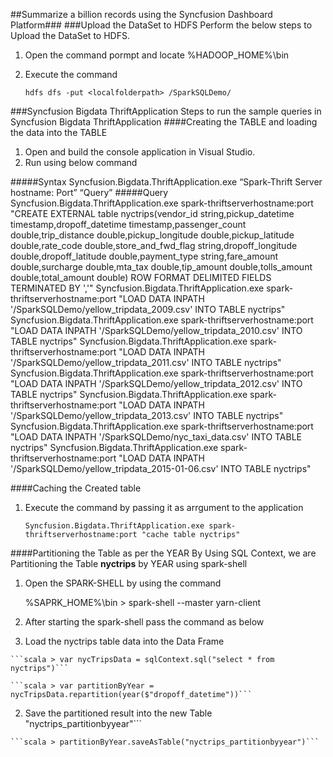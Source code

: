##Summarize a billion records using the Syncfusion Dashboard Platform###
###Upload the DataSet to HDFS
Perform the below steps to Upload the DataSet to HDFS.

1. Open the command pormpt and locate %HADOOP_HOME%\bin 
2. Execute the command 

	```hdfs dfs -put <localfolderpath> /SparkSQLDemo/```

###Syncfusion Bigdata ThriftApplication
Steps to run the sample queries in Syncfusion Bigdata ThriftApplication
####Creating the TABLE and loading the data into the TABLE

1. Open and build the console application in Visual Studio.
2. Run using below command

#####Syntax
	Syncfusion.Bigdata.ThriftApplication.exe “Spark-Thrift Server hostname: Port” “Query”
#####Query
	Syncfusion.Bigdata.ThriftApplication.exe spark-thriftserverhostname:port "CREATE EXTERNAL table nyctrips(vendor_id string,pickup_datetime timestamp,dropoff_datetime timestamp,passenger_count double,trip_distance  double,pickup_longitude double,pickup_latitude double,rate_code double,store_and_fwd_flag string,dropoff_longitude double,dropoff_latitude double,payment_type  string,fare_amount double,surcharge double,mta_tax double,tip_amount double,tolls_amount double,total_amount double) ROW FORMAT DELIMITED FIELDS TERMINATED BY ','"
	Syncfusion.Bigdata.ThriftApplication.exe spark-thriftserverhostname:port "LOAD DATA INPATH '/SparkSQLDemo/yellow_tripdata_2009.csv' INTO TABLE nyctrips"
	Syncfusion.Bigdata.ThriftApplication.exe spark-thriftserverhostname:port "LOAD DATA INPATH '/SparkSQLDemo/yellow_tripdata_2010.csv' INTO TABLE nyctrips"
	Syncfusion.Bigdata.ThriftApplication.exe spark-thriftserverhostname:port "LOAD DATA INPATH '/SparkSQLDemo/yellow_tripdata_2011.csv' INTO TABLE nyctrips"
	Syncfusion.Bigdata.ThriftApplication.exe spark-thriftserverhostname:port "LOAD DATA INPATH '/SparkSQLDemo/yellow_tripdata_2012.csv' INTO TABLE nyctrips"
	Syncfusion.Bigdata.ThriftApplication.exe spark-thriftserverhostname:port "LOAD DATA INPATH '/SparkSQLDemo/yellow_tripdata_2013.csv' INTO TABLE nyctrips"
	Syncfusion.Bigdata.ThriftApplication.exe spark-thriftserverhostname:port "LOAD DATA INPATH '/SparkSQLDemo/nyc_taxi_data.csv' INTO TABLE nyctrips"
	Syncfusion.Bigdata.ThriftApplication.exe spark-thriftserverhostname:port "LOAD DATA INPATH '/SparkSQLDemo/yellow_tripdata_2015-01-06.csv' INTO TABLE nyctrips"

####Caching the Created table 
1. Execute the command by passing it as arrgument to the application 

	```Syncfusion.Bigdata.ThriftApplication.exe spark-thriftserverhostname:port "cache table nyctrips"```

####Partitioning the Table as per the YEAR 
By Using SQL Context, we are Partitioning the Table **nyctrips** by YEAR using spark-shell

1. Open the SPARK-SHELL by using the command

	%SAPRK_HOME%\bin > spark-shell --master yarn-client
		
2. After starting the spark-shell pass the command as below
	
  1. Load the nyctrips table data into the Data Frame

	```scala > var nycTripsData = sqlContext.sql("select * from nyctrips")```
	
	```scala > var partitionByYear = nycTripsData.repartition(year($"dropoff_datetime"))```
	
  2. Save the partitioned result into the new Table "nyctrips_partitionbyyear"```
	
	```scala > partitionByYear.saveAsTable("nyctrips_partitionbyyear")```
